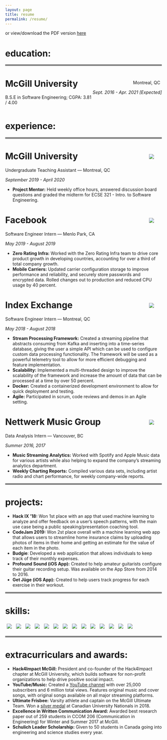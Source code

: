 ```yaml
---
layout: page
title: resume
permalink: /resume/
---
```


<style>
.experience-img {max-width: 80px; max-height: 80px; margin-right: 25px; margin-top: 10px;}
.experience-img-container {float:right; text-align: center;}
.experience-title {position: relative; float: left;}
.education-text-container {float:right; text-align: right;}
.h-line {border-bottom: thick solid gray;}
.img-wrap {display: inline; position: relative;}
.img__description {
    text-align: center;
    position: absolute;
    top: 0;
    bottom: 0;
    left: 0;
    right: 0;
    color: #080808;
    visibility: hidden;
    opacity: 0;

    /* transition effect. not necessary */
    transition: opacity .2s, visibility .2s;
}
.img-wrap:hover .img__description {visibility: visible; opacity: 1;}
.icon {max-width: 14.4%; margin: 5px;}
.icon:hover {opacity: 0.7;}
@media screen and (max-width: 480px) {
    .education-text-container {
        float:right;
        text-align: right;
        width: 150px;
    }
}
</style>

<div class="h-line">
    <p>or view/download the PDF version <a href="{{site.baseurl}}/Albert_Kragl_Resume.pdf" target="_blank">here</a></p>
    <h1>education:</h1>
</div>

<div style="margin-bottom: 50px;">
    <div class="education-text-container">
        <p style="margin: 5px;">Montreal, QC</p>
        <p style="font-style: italic;">Sept. 2016 - Apr. 2021 [Expected]</p>
    </div>
    <div>
        <h1>McGill University</h1>
        <p>B.S.E in Software Engineering; CGPA: 3.81 / 4.00</p>
    </div>
</div>

<!-- Experience section -->
<h1>experience:</h1>
<div class="h-line"></div>

<div>
    <div class="experience-img-container">
        <img src="{{site.baseurl}}/assets/images/mcgill-logo.png" class="experience-img">
    </div>
    <div>
        <h1>McGill University</h1>
        <p>Undergraduate Teaching Assistant — Montreal, QC</p>
        <p style="font-style: italic;">September 2019 - April 2020</p>
    </div>
</div>

- **Project Mentor:** Held weekly office hours, answered discussion board questions and graded the midterm for ECSE 321 - Intro. to Software Engineering.

<div>
    <div class="experience-img-container">
        <img src="{{site.baseurl}}/assets/images/facebook-logo.png" class="experience-img">
    </div>
    <div>
        <h1>Facebook</h1>
        <p>Software Engineer Intern — Menlo Park, CA</p>
        <p style="font-style: italic;">May 2019 - August 2019</p>
    </div>
</div>

- **Zero Rating Infra:** Worked with the Zero Rating Infra team to drive core product growth in developing countries, accounting for over a third of total company growth.
- **Mobile Carriers:** Updated carrier configuration storage to improve performance and reliability, and securely store passwords and encrypted data. Rolled changes out to production and reduced CPU usage by 40 percent.

<div>
    <div class="experience-img-container">
        <img src="{{site.baseurl}}/assets/images/ix-logo.png" class="experience-img">
    </div>
    <div>
        <h1>Index Exchange</h1>
        <p>Software Engineer Intern — Montreal, QC</p>
        <p style="font-style: italic;">May 2018 - August 2018</p>
    </div>
</div>

- **Stream Processing Framework:** Created a streaming pipeline that abstracts consuming from Kafka and inserting into a time-series database, giving the user a simple API which can be used to configure custom data processing functionality. The framework will be used as a powerful telemetry tool to allow for more efficient debugging and feature implementation.
- **Scalability:** Implemented a multi-threaded design to improve the scalability of the framework and increase the amount of data that can be processed at a time by over 50 percent.
- **Docker:** Created a containerized development environment to allow for quick deployment and testing.
- **Agile:** Participated in scrum, code reviews and demos in an Agile setting.

<div>
    <div class="experience-img-container">
        <img src="{{site.baseurl}}/assets/images/nettwerk-logo.png" class="experience-img">
    </div>
    <div>
        <h1>Nettwerk Music Group</h1>
        <p>Data Analysis Intern — Vancouver, BC</p>
        <p style="font-style: italic;">Summer 2016, 2017</p>
    </div>
</div>

- **Music Streaming Analytics:** Worked with Spotify and Apple Music data for various artists while also helping to expand the company’s streaming analytics department.
- **Weekly Charting Reports:** Compiled various data sets, including artist radio and chart performance, for weekly company-wide reports.

<!-- Projects section -->
<div class="h-line"></div>
<h1>projects:</h1>

- **Hack IX ’18:** Won 1st place with an app that used machine learning to analyze and offer feedback on a user’s speech patterns, with the main use case being a public speaking/presentation coaching tool.
- **CodeJam 2019:** Won 2st place overall with a machine learning web app that allows users to streamline home insurance claims by uploading photos of items in their home and getting an estimate for the value of each item in the photo.
- **Budgie**: Developed a web application that allows individuals to keep track of their monthly expenses.
- **Profound Sound (iOS App):** Created to help amateur guitarists configure their guitar recording setup. Was available on the App Store from 2014 to 2016.
- **Get J&uuml;ge (iOS App):** Created to help users track progress for each exercise in their workout.

<!-- Skills section -->
<div class="h-line"></div>
<h1>skills:</h1>
<div style="margin-bottom: 15px;">
    <div class="img-wrap">
        <img class="icon" src="{{site.baseurl}}/assets/images/python-logo.png">
        <p class="img__description">Python</p>
    </div>
    <div class="img-wrap">
        <img class="icon" src="{{site.baseurl}}/assets/images/javascript-logo.png">
        <p class="img__description">JavaScript</p>
    </div>
    <div class="img-wrap">
        <img class="icon" src="{{site.baseurl}}/assets/images/java-logo.png">
        <p class="img__description">Java</p>
    </div>
    <div class="img-wrap">
        <img class="icon" src="{{site.baseurl}}/assets/images/c-prog-logo.png">
        <p class="img__description">C</p>
    </div>
    <div class="img-wrap">
        <img class="icon" src="{{site.baseurl}}/assets/images/golang-logo.png">
        <p class="img__description">Go</p>
    </div>
    <div class="img-wrap">
        <img class="icon" src="{{site.baseurl}}/assets/images/bash-logo.png">
        <p class="img__description">BASH</p>
    </div>
    <div class="img-wrap">
        <img class="icon" src="{{site.baseurl}}/assets/images/git-logo.png">
        <p class="img__description">Git</p>
    </div>
    <div class="img-wrap">
        <img class="icon" src="{{site.baseurl}}/assets/images/kafka-logo.png">
        <p class="img__description">Kafka</p>
    </div>
    <div class="img-wrap">
        <img class="icon" src="{{site.baseurl}}/assets/images/docker-logo.png">
        <p class="img__description">Docker</p>
    </div>
    <div class="img-wrap">
        <img class="icon" src="{{site.baseurl}}/assets/images/postgres-logo.png">
        <p class="img__description">PostreSQL</p>
    </div>
    <div class="img-wrap">
        <img class="icon" src="{{site.baseurl}}/assets/images/flask-logo.png">
        <p class="img__description">Flask</p>
    </div>
    <div class="img-wrap">
        <img class="icon" src="{{site.baseurl}}/assets/images/node-logo.png">
        <p class="img__description">Node.js</p>
    </div>
    <div class="img-wrap">
        <img class="icon" src="{{site.baseurl}}/assets/images/vue-logo.png">
        <p class="img__description">Vue.js</p>
    </div>
    <div class="img-wrap">
        <img class="icon" src="{{site.baseurl}}/assets/images/react-logo.png">
        <p class="img__description">React</p>
    </div>
</div>
<!-- Extracurriculars section -->
<div class="h-line"> </div>
<h1>extracurriculars and awards:</h1>

- **Hack4Impact McGill:** President and co-founder of the Hack4Impact chapter at McGill University, which builds software for non-profit organizations to help drive positive social impact.
- **YouTube/Music:** Created a <a href="https://www.youtube.com/user/TheFenderrocker" target="_blank">YouTube channel</a> with over 25,000 subscribers and 6 million total views. Features original music and cover songs, with original songs available on all major streaming platforms.
- **Ultimate Frisbee:** Varsity athlete and captain on the McGill Ultimate Team. Won a <a href="http://ucm.canadianultimate.com/c/2018/10/23/2018-canadian-university-ultimate-championships-open-division-recap/" target="_blank">silver medal</a> at Canadian University Nationals in 2018.
- **Excellence in Written Communication Award:** Awarded best research paper out of 259 students in CCOM 206 (Communication in Engineering) for Winter and Summer 2017 at McGill.
- **Schulich Leader Scholarship:** Given to 50 students in Canada going into engineering and science studies every year.
